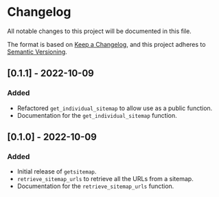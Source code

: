 # Changelog

All notable changes to this project will be documented in this file.

The format is based on [Keep a Changelog](https://keepachangelog.com/en/1.0.0/),
and this project adheres to [Semantic Versioning](https://semver.org/spec/v2.0.0.html).

## [0.1.1] - 2022-10-09

### Added

- Refactored `get_individual_sitemap` to allow use as a public function.
- Documentation for the `get_individual_sitemap` function.

## [0.1.0] - 2022-10-09

### Added

- Initial release of `getsitemap`.
- `retrieve_sitemap_urls` to retrieve all the URLs from a sitemap.
- Documentation for the `retrieve_sitemap_urls` function.